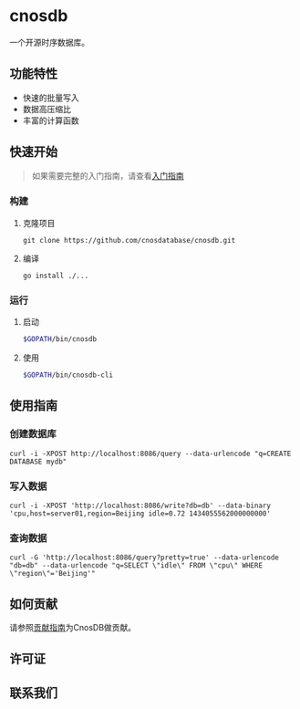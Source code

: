 # cnosdb

一个开源时序数据库。

## 功能特性

- 快速的批量写入
- 数据高压缩比
- 丰富的计算函数

## 快速开始

> 如果需要完整的入门指南，请查看[入门指南](https://cnosdatabase.github.io/)

### 构建

1. 克隆项目

   ```
   git clone https://github.com/cnosdatabase/cnosdb.git
   ```

2. 编译

   ```
   go install ./...
   ```

### 运行

1. 启动

   ```bash
   $GOPATH/bin/cnosdb
   ```

2. 使用

   ```bash
   $GOPATH/bin/cnosdb-cli
   ```

## 使用指南

### 创建数据库

```
curl -i -XPOST http://localhost:8086/query --data-urlencode "q=CREATE DATABASE mydb"
```

### 写入数据

```
curl -i -XPOST 'http://localhost:8086/write?db=db' --data-binary 'cpu,host=server01,region=Beijing idle=0.72 1434055562000000000'
```

### 查询数据

```
curl -G 'http://localhost:8086/query?pretty=true' --data-urlencode "db=db" --data-urlencode "q=SELECT \"idle\" FROM \"cpu\" WHERE \"region\"='Beijing'"
```

## 如何贡献

请参照[贡献指南](./CONTRIBUTING.md)为CnosDB做贡献。

## 许可证

<!-- 这里链接上该项目的开源许可证 -->

## 联系我们

<!-- 这里添加社区、博客和微信二维码 -->

